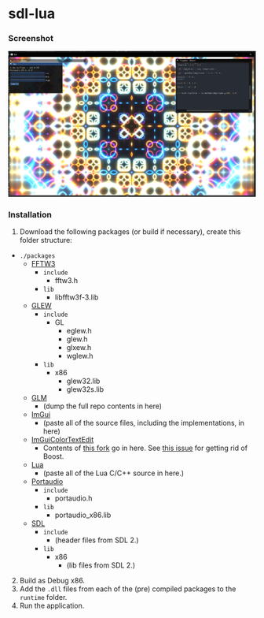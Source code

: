 # sdl-lua

### Screenshot

![Screenshot](https://github.com/LukeGoule/sdl-lua/blob/main/runtime/res/git.png?raw=true)

### Installation
1. Download the following packages (or build if necessary), create this folder structure:
- `./packages`
    - [FFTW3](https://www.fftw.org/install/windows.html)
        - `include`
            - fftw3.h
        - `lib`
            - libfftw3f-3.lib
    - [GLEW](https://glew.sourceforge.net/)
        - `include`
            - GL
                - eglew.h
                - glew.h
                - glxew.h
                - wglew.h
        - `lib`
            - x86
                - glew32.lib
                - glew32s.lib
    - [GLM](https://github.com/g-truc/glm)
        - (dump the full repo contents in here)
    - [ImGui](https://github.com/ocornut/imgui)
        - (paste all of the source files, including the implementations, in here)
    - [ImGuiColorTextEdit](https://github.com/santaclose/ImGuiColorTextEdit)
        - Contents of [this fork](https://github.com/santaclose/ImGuiColorTextEdit) go in here. See [this issue](https://github.com/santaclose/ImGuiColorTextEdit/issues/13#issue-1891214405) for getting rid of Boost.
    -  [Lua](https://www.lua.org/ftp/)
        - (paste all of the Lua C/C++ source in here.)
    - [Portaudio](https://www.portaudio.com/docs/v19-doxydocs/compile_windows.html)
        - `include`
            - portaudio.h
        - `lib`
            - portaudio_x86.lib
    - [SDL](https://www.libsdl.org/)
        - `include`
            - (header files from SDL 2.)
        - `lib`
            - x86
                - (lib files from SDL 2.)
2. Build as Debug x86.
3. Add the `.dll` files from each of the (pre) compiled packages to the `runtime` folder.
4. Run the application.
